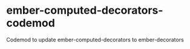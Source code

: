 # ember-computed-decorators-codemod
Codemod to update ember-computed-decorators to ember-decorators
